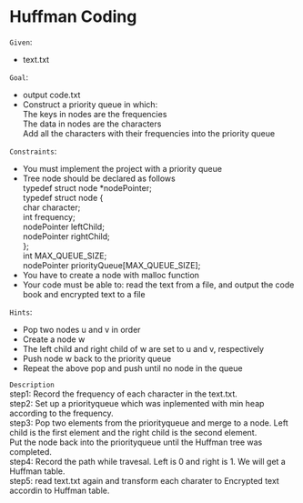 Huffman Coding  
==========================
`Given`:  
* text.txt  

`Goal`:  
* output code.txt  
* Construct a priority queue in which:  
The keys in nodes are the frequencies  
The data in nodes are the characters  
Add all the characters with their frequencies into the priority queue  

`Constraints`:  
* You must implement the project with a priority queue  
* Tree node should be declared as follows  
typedef struct node *nodePointer;  
typedef struct node {  
  char character;  
  int frequency;  
  nodePointer leftChild;  
  nodePointer rightChild;  
};  
int MAX_QUEUE_SIZE;  
nodePointer priorityQueue[MAX_QUEUE_SIZE];  
* You have to create a node with malloc function  
* Your code must be able to: read the text from a file, and output the code book and encrypted text to a file  

`Hints`:  
* Pop two nodes u and v in order
* Create a node w  
* The left child and right child of w are set to u and v, respectively  
* Push node w back to the priority queue  
* Repeat the above pop and push until no node in the queue  

`Description`  
step1: Record the frequency of each character in the text.txt.  
step2: Set up a priorityqueue which was inplemented with min heap according to the frequency.  
step3: Pop two elements from the priorityqueue and merge to a node. Left child is the first element and the right child is the second element.  
Put the node back into the priorityqueue until the Huffman tree was completed.  
step4: Record the path while travesal. Left is 0 and right is 1. We will get a Huffman table.  
step5: read text.txt again and transform each charater to Encrypted text accordin to Huffman table.  
